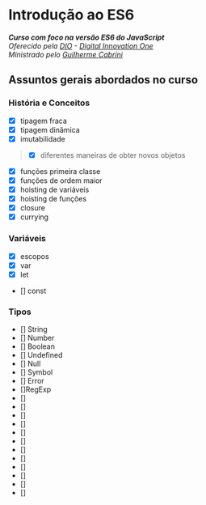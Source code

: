 # Introdução ao ES6
_**Curso com foco na versão ES6 do JavaScript**_\
_Oferecido pela [DIO](https://digitalinnovation.one/) - [Digital Innovation One](https://github.com/digitalinnovationone)_\
_Ministrado pelo [Guilherme Cabrini](https://github.com/guilhermecabrini/introducao-ao-javascript-dio)_
## Assuntos gerais abordados no curso
### História e Conceitos
- [x] tipagem fraca
- [x] tipagem dinâmica
- [x] imutabilidade 
> - [x] diferentes maneiras de obter novos objetos 
- [x] funções primeira classe 
- [x] funções de ordem maior
- [x] hoisting de variáveis
- [x] hoisting de funções
- [x] closure
- [x] currying

### Variáveis
- [x] escopos
- [x] var
- [x] let 
- [] const 

### Tipos
- [] String
- [] Number
- [] Boolean
- [] Undefined
- [] Null
- [] Symbol
- [] Error
- []RegExp
- [] 
- []
- [] 
- []
- [] 
- []
- [] 
- []
- [] 
- []
- [] 
- []
